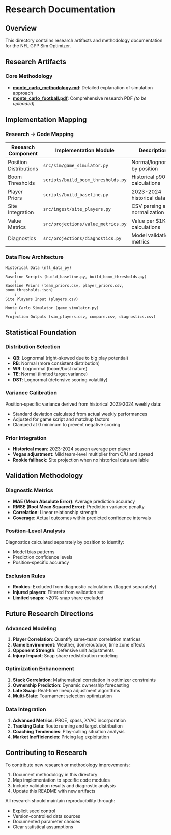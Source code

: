 # Research Documentation

## Overview

This directory contains research artifacts and methodology documentation for the NFL GPP Sim Optimizer.

## Research Artifacts

### Core Methodology
- **[monte_carlo_methodology.md](monte_carlo_methodology.md)**: Detailed explanation of simulation approach
- **[monte_carlo_football.pdf](monte_carlo_football.pdf)**: Comprehensive research PDF *(to be uploaded)*

## Implementation Mapping

### Research → Code Mapping

| Research Component | Implementation Module | Description |
|-------------------|----------------------|-------------|
| Position Distributions | `src/sim/game_simulator.py` | Normal/lognormal by position |
| Boom Thresholds | `scripts/build_boom_thresholds.py` | Historical p90 calculations |
| Player Priors | `scripts/build_baseline.py` | 2023-2024 historical data |
| Site Integration | `src/ingest/site_players.py` | CSV parsing and normalization |
| Value Metrics | `src/projections/value_metrics.py` | Value per $1K calculations |
| Diagnostics | `src/projections/diagnostics.py` | Model validation metrics |

### Data Flow Architecture

```
Historical Data (nfl_data_py)
    ↓
Baseline Scripts (build_baseline.py, build_boom_thresholds.py)
    ↓
Baseline Priors (team_priors.csv, player_priors.csv, boom_thresholds.json)
    ↓
Site Players Input (players.csv)
    ↓
Monte Carlo Simulator (game_simulator.py)
    ↓
Projection Outputs (sim_players.csv, compare.csv, diagnostics.csv)
```

## Statistical Foundation

### Distribution Selection
- **QB**: Lognormal (right-skewed due to big play potential)
- **RB**: Normal (more consistent distribution)
- **WR**: Lognormal (boom/bust nature)
- **TE**: Normal (limited target variance)
- **DST**: Lognormal (defensive scoring volatility)

### Variance Calibration
Position-specific variance derived from historical 2023-2024 weekly data:
- Standard deviation calculated from actual weekly performances
- Adjusted for game script and matchup factors
- Clamped at 0 minimum to prevent negative scoring

### Prior Integration
- **Historical mean**: 2023-2024 season average per player
- **Vegas adjustment**: Mild team-level multiplier from O/U and spread
- **Rookie fallback**: Site projection when no historical data available

## Validation Methodology

### Diagnostic Metrics
- **MAE (Mean Absolute Error)**: Average prediction accuracy
- **RMSE (Root Mean Squared Error)**: Prediction variance penalty
- **Correlation**: Linear relationship strength
- **Coverage**: Actual outcomes within predicted confidence intervals

### Position-Level Analysis
Diagnostics calculated separately by position to identify:
- Model bias patterns
- Prediction confidence levels
- Position-specific accuracy

### Exclusion Rules
- **Rookies**: Excluded from diagnostic calculations (flagged separately)
- **Injured players**: Filtered from validation set
- **Limited snaps**: <20% snap share excluded

## Future Research Directions

### Advanced Modeling
1. **Player Correlation**: Quantify same-team correlation matrices
2. **Game Environment**: Weather, dome/outdoor, time zone effects
3. **Opponent Strength**: Defensive unit adjustments
4. **Injury Impact**: Snap share redistribution modeling

### Optimization Enhancement
1. **Stack Correlation**: Mathematical correlation in optimizer constraints
2. **Ownership Prediction**: Dynamic ownership forecasting
3. **Late Swap**: Real-time lineup adjustment algorithms
4. **Multi-Slate**: Tournament selection optimization

### Data Integration
1. **Advanced Metrics**: PROE, xpass, XYAC incorporation
2. **Tracking Data**: Route running and target distribution
3. **Coaching Tendencies**: Play-calling situation analysis
4. **Market Inefficiencies**: Pricing lag exploitation

## Contributing to Research

To contribute new research or methodology improvements:

1. Document methodology in this directory
2. Map implementation to specific code modules
3. Include validation results and diagnostic analysis
4. Update this README with new artifacts

All research should maintain reproducibility through:
- Explicit seed control
- Version-controlled data sources
- Documented parameter choices
- Clear statistical assumptions
